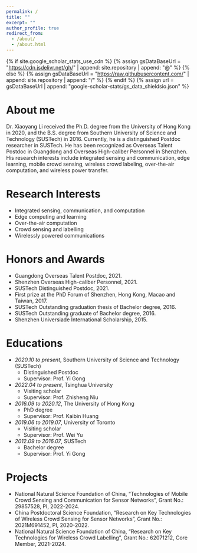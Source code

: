 ```yaml
---
permalink: /
title: ""
excerpt: ""
author_profile: true
redirect_from: 
  - /about/
  - /about.html
---
```


{% if site.google_scholar_stats_use_cdn %}
{% assign gsDataBaseUrl = "https://cdn.jsdelivr.net/gh/" | append: site.repository | append: "@" %}
{% else %}
{% assign gsDataBaseUrl = "https://raw.githubusercontent.com/" | append: site.repository | append: "/" %}
{% endif %}
{% assign url = gsDataBaseUrl | append: "google-scholar-stats/gs_data_shieldsio.json" %}

<span class='anchor' id='about-me'></span>

# About me
Dr. Xiaoyang Li received the Ph.D. degree from the University of Hong Kong in 2020, and the B.S. degree from Southern University of Science and Technology (SUSTech) in 2016. Currently, he is a distinguished Postdoc researcher in SUSTech. He has been recognized as Overseas Talent Postdoc in Guangdong and Overseas High-caliber Personnel in Shenzhen. His research interests include integrated sensing and communication, edge learning, mobile crowd sensing, wireless crowd labeling, over-the-air computation, and wireless power transfer.

# Research Interests
- Integrated sensing, communication, and computation
- Edge computing and learning
- Over-the-air computation
- Crowd sensing and labelling
- Wirelessly powered communications


# Honors and Awards
- Guangdong Overseas Talent Postdoc, 2021.
- Shenzhen Overseas High-caliber Personnel, 2021.
- SUSTech Distinguished Postdoc, 2021.
- First prize at the PhD Forum of Shenzhen, Hong Kong, Macao and Taiwan, 2017.
- SUSTech Outstanding graduation thesis of Bachelor degree, 2016.
- SUSTech Outstanding graduate of Bachelor degree, 2016.
- Shenzhen Universiade International Scholarship, 2015.

# Educations
- *2020.10 to present*, Southern University of Science and Technology (SUSTech)
  - Distinguished Postdoc
  - Supervisor: Prof. Yi Gong
- *2022.04 to present*, Tsinghua University
  - Visiting scholar
  - Supervisor: Prof. Zhisheng Niu
- *2016.09 to 2020.12*, The University of Hong Kong
  - PhD degree
  - Supervisor: Prof. Kaibin Huang
- *2019.06 to 2019.07*, University of Toronto
  - Visiting scholar
  - Supervisor: Prof. Wei Yu
- *2012.09 to 2016.07*, SUSTech
  - Bachelor degree
  - Supervisor: Prof. Yi Gong


# Projects
- National Natural Science Foundation of China, “Technologies of Mobile Crowd Sensing and Communication for Sensor Networks”, Grant No.: 29857528, PI, 2022-2024.
- China Postdoctoral Science Foundation, “Research on Key Technologies of Wireless Crowd Sensing for Sensor Networks”, Grant No.: 2021M691452, PI, 2020-2022.
- National Natural Science Foundation of China, “Research on Key Technologies for Wireless Crowd Labelling”, Grant No.: 62071212, Core Member, 2021-2024.
